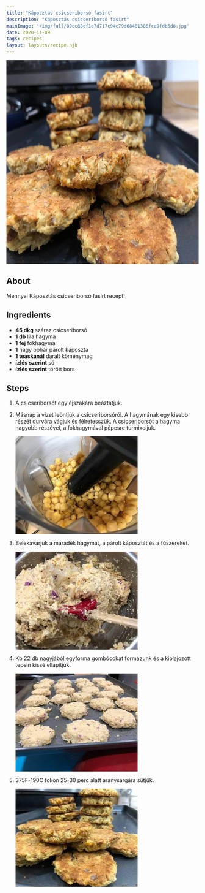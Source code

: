 ```yaml
---
title: "Káposztás csicseriborsó fasirt"
description: "Káposztás csicseriborsó fasirt"
mainImage: "/img/full/89cc88cf1e7d717c94c79d68481386fce9fdb5d8.jpg"
date: 2020-11-09
tags: recipes
layout: layouts/recipe.njk
---
```

                        
<p align="center"><a href="https://cookpad.com/hu/receptek/14009255-kaposztas-csicseriborso-fasirt" rel="Recipe source page"><img width="751" height="532" src="/img/full/89cc88cf1e7d717c94c79d68481386fce9fdb5d8.jpg"/></a></p>

## About
Mennyei Káposztás csicseriborsó fasirt recept! 

>  

## Ingredients
* **45 dkg** száraz csicseriborsó
* **1 db** lila hagyma
* **1 fej** fokhagyma
* **1** nagy pohár párolt káposzta
* **1 teáskanál** darált köménymag
* **ízlés szerint** só
* **ízlés szerint** törött bors

## Steps

1. A csicseriborsót egy éjszakára beáztatjuk.
 
    <div style="clear: both"/>

2. Másnap a vizet leöntjük a csicseriborsóról. A hagymának egy kisebb részét durvára vágjuk és félretesszük. A csicseriborsót a hagyma nagyobb részével, a fokhagymával pépesre turmixoljuk.
 
    <p><img width="320" height="256" align="left" src="/img/full/b040542522f69acb17a57d4092e26a2f179727d9.jpg"/></p><div style="clear: both"/>

3. Belekavarjuk a maradék hagymát, a párolt káposztát és a fűszereket.
 
    <p><img width="320" height="256" align="left" src="/img/full/4cb1bc17cf2712657321704a7b9fb8430b8a9a6b.jpg"/></p><div style="clear: both"/>

4. Kb 22 db nagyjából egyforma gombócokat formázunk és a kiolajozott tepsin kissé ellapítjuk.
 
    <p><img width="320" height="256" align="left" src="/img/full/198d823e750fed9e07682d662619fbfb6d3b3b2d.jpg"/></p><div style="clear: both"/>

5. 375F-190C fokon 25-30 perc alatt aranysárgára sütjük.
 
    <p><img width="320" height="256" align="left" src="/img/full/31c5b3d9e535877bd3492f96ae517cc27deae693.jpg"/></p><div style="clear: both"/>

